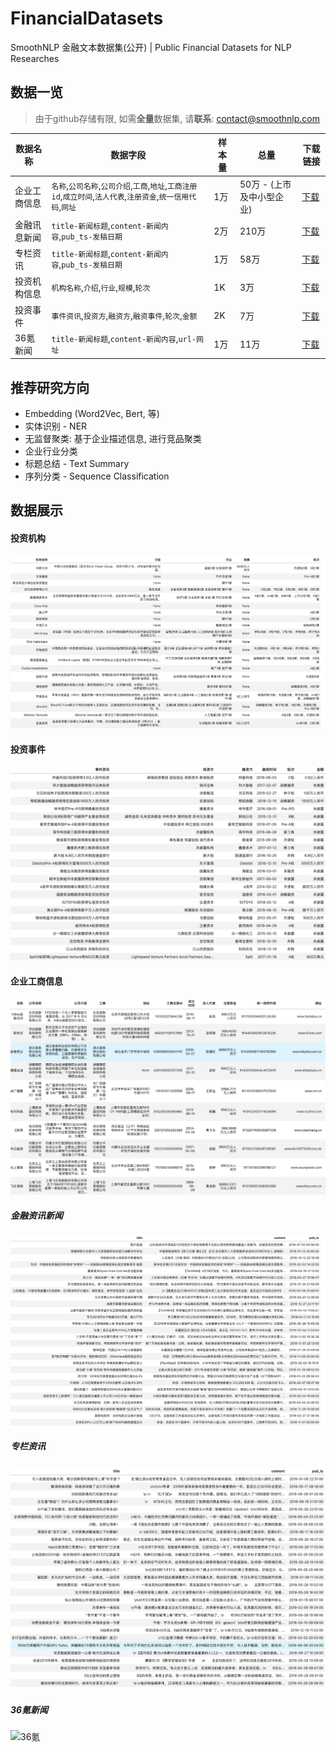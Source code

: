﻿# FinancialDatasets
SmoothNLP 金融文本数据集(公开) | Public Financial Datasets for NLP Researches 

## 数据一览
> 由于github存储有限, 如需**全量**数据集, 请**联系**: contact@smoothnlp.com

| 数据名称  | 数据字段 | 样本量 | 总量 |  下载链接 |
| ----- |  ------ | ----- | ----- | ----- |
| 企业工商信息 | `名称`,`公司名称`,`公司介绍`,`工商`,`地址`,`工商注册id`,`成立时间`,`法人代表`,`注册资金`,`统一信用代码`,`网址` | 1万 | 50万 - (上市及中小型企业) |[下载](https://github.com/smoothnlp/FinancialDatasets/blob/master/data/SmoothNLP%E5%B7%A5%E5%95%86%E6%95%B0%E6%8D%AE%E9%9B%86%E6%A0%B7%E6%9C%AC10K.xlsx) | 
| 金融讯息新闻 | `title-新闻标题`,`content-新闻内容`,`pub_ts-发稿日期` | 2万 | 210万 | [下载](https://github.com/smoothnlp/FinancialDatasets/blob/master/data/SmoothNLP%E4%B8%93%E6%A0%8F%E8%B5%84%E8%AE%AF%E6%95%B0%E6%8D%AE%E9%9B%86%E6%A0%B7%E6%9C%AC10k.xlsx) |
| 专栏资讯 | `title-新闻标题`,`content-新闻内容`,`pub_ts-发稿日期` | 1万 | 58万 | [下载](https://github.com/smoothnlp/FinancialDatasets/blob/master/data/SmoothNLP%E4%B8%93%E6%A0%8F%E8%B5%84%E8%AE%AF%E6%95%B0%E6%8D%AE%E9%9B%86%E6%A0%B7%E6%9C%AC10k.xlsx) |
| 投资机构信息 | `机构名称`,`介绍`,`行业`,`规模`,`轮次`| 1K | 3万 | [下载](https://github.com/smoothnlp/FinancialDatasets/blob/master/data/SmoothNLP%E6%8A%95%E8%B5%84%E7%BB%93%E6%9E%84%E6%95%B0%E6%8D%AE%E9%9B%86%E6%A0%B7%E6%9C%AC1k.xlsx) |
| 投资事件 | `事件资讯`,`投资方`,`融资方`,`融资事件`,`轮次`,`金额` | 2K | 7万 | [下载](https://github.com/smoothnlp/FinancialDatasets/blob/master/data/SmoothNLP%E6%8A%95%E8%B5%84%E4%BA%8B%E4%BB%B6%E6%95%B0%E6%8D%AE%E9%9B%86%E6%A0%B7%E6%9C%AC2k.xlsx) |
|36氪新闻| `title-新闻标题`,`content-新闻内容`,`url-网址` |1万|11万|[下载](https://github.com/smoothnlp/FinancialDatasets/blob/master/data/SmoothNLP36kr新闻数据集10k.xlsx)

## 推荐研究方向
* Embedding (Word2Vec, Bert, 等)
* 实体识别 - NER
* 无监督聚类: 基于企业描述信息, 进行竞品聚类
* 企业行业分类
* 标题总结 - Text Summary
* 序列分类 - Sequence Classification

## 数据展示
#### 投资机构
![机构](/demo/%E6%8A%95%E8%B5%84%E6%9C%BA%E6%9E%84demo.png)
#### 投资事件
![投资事件](/demo/%E6%8A%95%E8%B5%84%E4%BA%8B%E4%BB%B6demo.png)

#### 企业工商信息
![工商](/demo/%E5%B7%A5%E5%95%86%E6%95%B0%E6%8D%AEdemo.png)
##### 金融资讯新闻
![新闻](/demo/%E9%87%91%E8%9E%8D%E6%96%B0%E9%97%BBdemo.png)
##### 专栏资讯
![专栏](/demo/%E4%B8%93%E6%A0%8F%E8%B5%84%E8%AE%AFdemo.png)
##### 36氪新闻
![36氪](https://github.com/smoothnlp/FinancialDatasets/blob/master/demo/36kr新闻demo.PNG)



